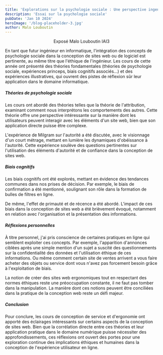```yaml
---
title: 'Explorations sur la psychologie sociale : Une perspective ingenieur'
description: 'Essai sur la psychologie sociale'
pubDate: 'Jan 10 2024'
heroImage: '/blog-placeholder-3.jpg'
author: Malo Louboutin
---
```


<p style="text-align: center;">Exposé Malo Louboutin IAI3</p>

En tant que futur ingénieur en informatique, l'intégration des concepts de psychologie sociale dans la conception de sites web ou de logiciel est pertinente, au même titre que l'éthique de l'ingénieur. Les cours de cette année ont présenté des théories fondamentales (théories de psychologie sociale, expériences princeps, biais cognitifs associés...) et des expériences illustratives, qui ouvrent des pistes de réflexion sûr leur application dans le domaine informatique.

##### Théories de psychologie sociale
Les cours ont abordé des théories telles que la théorie de l'attribution, examinant comment nous interprétons les comportements des autres. Cette théorie offre une perspective intéressante sur la manière dont les utilisateurs peuvent interagir avec les éléments d'un site web, bien que son application directe puisse être complexe.

L'expérience de Milgram sur l'autorité a été discutée, avec le visionnage d'un court métrage, mettant en lumière les dynamiques d'obéissance à l'autorité. Cette expérience soulève des questions pertinentes sur l'utilisation des éléments d'autorité et de confiance dans la conception de sites web.

##### Biais cognitifs
Les biais cognitifs ont été explorés, mettant en évidence des tendances communes dans nos prises de décision. Par exemple, le biais de confirmation a été mentionné, soulignant son rôle dans la formation de bulles de filtres en ligne.

De même, l'effet de primauté et de récence a été abordé. L'impact de ces biais dans la conception de sites web a été brièvement évoqué, notamment en relation avec l'organisation et la présentation des informations.

##### Réflexions personnelles
À titre personnel, j'ai pris conscience de certaines pratiques en ligne qui semblent exploiter ces concepts. Par exemple, l'apparition d'annonces ciblées après une simple mention d'un sujet a suscité des questionnements sur la confidentialité des données et l'utilisation éthique de ces informations. Ou même comment certain site de ventes arrivent a vous faire acheter des objets ou service dont vous n'avez pas forcement besoin grâce à l'exploitation de biais.

La notion de créer des sites web ergonomiques tout en respectant des normes éthiques reste une préoccupation constante, il ne faut pas tomber dans la manipulation. La manière dont ces notions peuvent être conciliées dans la pratique de la conception web reste un défi majeur.

##### Conclusion
Pour conclure, les cours de conception de service et d'ergonomie ont apporté des éclairages intéressants sur certains aspects de la conception de sites web. Bien que la corrélation directe entre ces théories et leur application pratique dans le domaine numérique puisse nécessiter des approfondissements, ces réflexions ont ouvert des portes pour une exploration continue des implications éthiques et humaines dans la conception de l'expérience utilisateur en ligne.